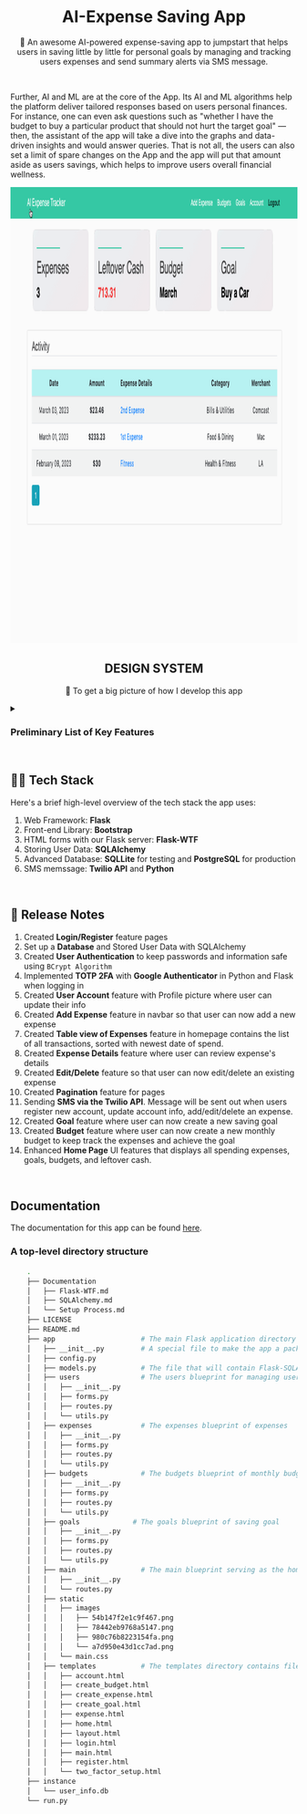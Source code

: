 <!-- PROJECT LOGO -->
<p align="center">

  <h1 align="center">AI-Expense Saving App</h3>

  <p align="center">
    🥳 An awesome AI-powered expense-saving app to jumpstart that helps users in saving little by little for personal goals by managing and tracking users expenses and send summary alerts via SMS message. 
  </p>
  <br/>
  <p>
    Further, AI and ML are at the core of the App. Its AI and ML algorithms help the platform deliver tailored responses based on users personal finances. For instance, one can even ask questions such as "whether I have the budget to buy a particular product that should not hurt the target goal" — then, the assistant of the app will take a dive into the graphs and data-driven insights and would answer queries. That is not all, the users can also set a limit of spare changes on the App and the app will put that amount aside as users savings, which helps to improve users overall financial wellness.
  </p>

  <img src="expenses.gif" width="800" height="800" title='Current_Stage'/>
</p>

<!-- DESIGN SYSTEM -->
<h2 align="center">DESIGN SYSTEM</h2>

<p align="center">🧐 To get a big picture of how I develop this app</p>

<details>
  <summary>
    <h3>Preliminary List of Key Features</h3>
  </summary>

- **Registration/Login**: Use **TOTP** and **Google Two-factor Authenticator** in _Python_ to make sure that users’ log-in flow is secured and no unauthorized person can get into the account. Also, **BCrypt Algorithm** is used to hash and save passwords securely. Unique **Login** for each user, i.e. no two users can have the same username, email and phone number.
- **User profile**: Take care of personalization of user (e.g., Name, Email, Password, Phone, ect.).
- **Tracking expenses**: The data for the expense report is taken from users inputs.
- **Financial Goals**: Provide a range of predefined goals covering options such as paying off credit card debt or savings, leaving users the chance to create their own goals.
- **Compliance**: Let users automate their savings by setting spending limits or automatically saving their spare change from daily purchases.
- **Analytics and reports**: Display categories through visible _charts_ that give users a detailed view (_Net Income Over Time Chart, Total Monthly Expenses Chart, Expenses Breakdown Chart_). Define all users transactions based on categories such as Income, Restaurant, Gas, ect. Use **PostgreSQL** for analytical processing and _Data Visualizaiton_ with **Mathplotlib**.
- **Predict money flow**: As analyzing users financial situation, the app delivers financial suggestions when being asked that help users know where they can invest and increase capital. Use the **System Design and Recommendation algorithm** concepts in order to make decisions by feeding said data.
- **Notifications and Alerts**: Users will receive SMS Notifications when they _Update Account Information_ or _Add/Edit/Delete a Transaction_ (**Twilio API** and **Python**).
- **Deployments**: Heroku and AWS.
- **Agile automations**: Zenhub.

</details>

<!-- TECH STACK -->
<br/>
<h2>👨‍💻 Tech Stack</h2>

Here's a brief high-level overview of the tech stack the app uses:

1. Web Framework: **Flask**
2. Front-end Library: **Bootstrap**
3. HTML forms with our Flask server: **Flask-WTF**
4. Storing User Data: **SQLAlchemy**
5. Advanced Database: **SQLLite** for testing and **PostgreSQL** for production
6. SMS memssage: **Twilio API** and **Python**

<!-- ZENHUB -->
<br/>
<h2>🚀 Release Notes</h2>
  
  1. Created **Login/Register** feature pages
  2. Set up a **Database** and Stored User Data with SQLAlchemy
  3. Created **User Authentication** to keep passwords and information safe using `BCrypt Algorithm`
  4. Implemented **TOTP 2FA** with **Google Authenticator** in Python and Flask when logging in
  5. Created **User Account** feature with Profile picture where user can update their info
  6. Created **Add Expense** feature in navbar so that user can now add a new expense
  7. Created **Table view of Expenses** feature in homepage contains the list of all transactions, sorted with newest date of spend.
  8. Created **Expense Details** feature where user can review expense's details
  9. Created **Edit/Delete** feature so that user can now edit/delete an existing expense
  10. Created **Pagination** feature for pages
  11. Sending **SMS via the Twilio API**. Message will be sent out when users register new account, update account info, add/edit/delete an expense.
  12. Created **Goal** feature where user can now create a new saving goal
  12. Created **Budget** feature where user can now create a new monthly budget to keep track the expenses and achieve the goal
  13. Enhanced **Home Page** UI features that displays all spending expenses, goals, budgets, and leftover cash.

<!-- DOCUMENTATION -->
<br/>
<h2>Documentation</h2>

The documentation for this app can be found [here](https://github.com/tnguyen606-cs/AI-ExpenseApp/tree/main/Documentation).

### A top-level directory structure

```bash
    .
    ├── Documentation
    │   ├── Flask-WTF.md
    │   ├── SQLAlchemy.md
    │   └── Setup Process.md
    ├── LICENSE
    ├── README.md
    ├── app                     # The main Flask application directory
    │   ├── __init__.py         # A special file to make the app a package for imports to work properly
    │   ├── config.py
    │   ├── models.py           # The file that will contain Flask-SQLAlchemy models.
    │   ├── users               # The users blueprint for managing users
    │   │   ├── __init__.py
    │   │   ├── forms.py
    │   │   ├── routes.py
    │   │   └── utils.py
    │   ├── expenses            # The expenses blueprint of expenses
    │   │   ├── __init__.py
    │   │   ├── forms.py
    │   │   ├── routes.py
    │   │   └── utils.py
    │   ├── budgets             # The budgets blueprint of monthly budget
    │   │   ├── __init__.py
    │   │   ├── forms.py
    │   │   ├── routes.py
    │   │   └── utils.py
    │   ├── goals             # The goals blueprint of saving goal
    │   │   ├── __init__.py
    │   │   ├── forms.py
    │   │   ├── routes.py
    │   │   └── utils.py
    │   ├── main                # The main blueprint serving as the home page
    │   │   ├── __init__.py
    │   │   └── routes.py
    │   ├── static
    │   │   ├── images
    │   │   │   ├── 54b147f2e1c9f467.png
    │   │   │   ├── 78442eb9768a5147.png
    │   │   │   ├── 980c76b8223154fa.png
    │   │   │   └── a7d950e43d1cc7ad.png
    │   │   └── main.css
    │   ├── templates           # The templates directory contains files for all blueprints.
    │   │   ├── account.html
    │   │   ├── create_budget.html
    │   │   ├── create_expense.html
    │   │   ├── create_goal.html
    │   │   ├── expense.html
    │   │   ├── home.html
    │   │   ├── layout.html
    │   │   ├── login.html
    │   │   ├── main.html
    │   │   ├── register.html
    │   │   └── two_factor_setup.html
    ├── instance
    │   └── user_info.db
    └── run.py
```
